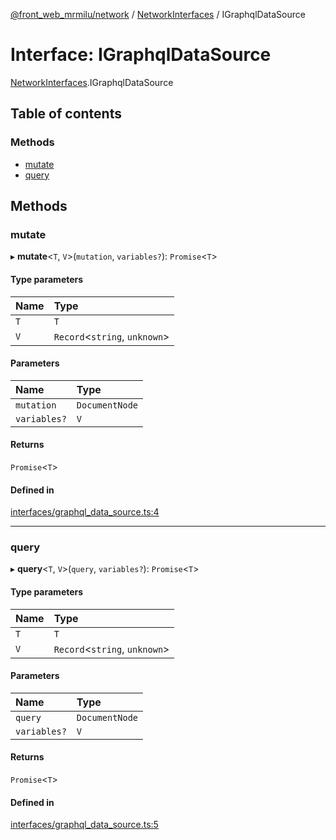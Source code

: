 [@front_web_mrmilu/network](../Network.md) / [NetworkInterfaces](../modules/NetworkInterfaces.md) / IGraphqlDataSource

# Interface: IGraphqlDataSource

[NetworkInterfaces](../modules/NetworkInterfaces.md).IGraphqlDataSource

## Table of contents

### Methods

- [mutate](NetworkInterfaces.IGraphqlDataSource.md#mutate)
- [query](NetworkInterfaces.IGraphqlDataSource.md#query)

## Methods

### mutate

▸ **mutate**<`T`, `V`\>(`mutation`, `variables?`): `Promise`<`T`\>

#### Type parameters

| Name | Type                           |
| :--- | :----------------------------- |
| `T`  | `T`                            |
| `V`  | `Record`<`string`, `unknown`\> |

#### Parameters

| Name         | Type           |
| :----------- | :------------- |
| `mutation`   | `DocumentNode` |
| `variables?` | `V`            |

#### Returns

`Promise`<`T`\>

#### Defined in

[interfaces/graphql_data_source.ts:4](https://github.com/mrmilu/front_web_mrmilu/blob/6eec38a/packages/network/src/interfaces/graphql_data_source.ts#L4)

---

### query

▸ **query**<`T`, `V`\>(`query`, `variables?`): `Promise`<`T`\>

#### Type parameters

| Name | Type                           |
| :--- | :----------------------------- |
| `T`  | `T`                            |
| `V`  | `Record`<`string`, `unknown`\> |

#### Parameters

| Name         | Type           |
| :----------- | :------------- |
| `query`      | `DocumentNode` |
| `variables?` | `V`            |

#### Returns

`Promise`<`T`\>

#### Defined in

[interfaces/graphql_data_source.ts:5](https://github.com/mrmilu/front_web_mrmilu/blob/6eec38a/packages/network/src/interfaces/graphql_data_source.ts#L5)
